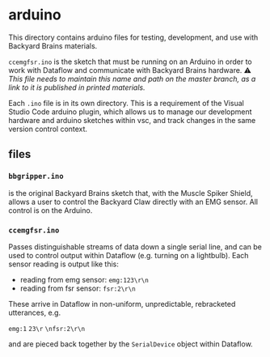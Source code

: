 # arduino

This directory contains arduino files for testing, development, and use with Backyard Brains materials.

`ccemgfsr.ino` is the sketch that must be running on an Arduino in order to work with Dataflow and   communicate with Backyard Brains hardware.  ⚠️ _This file needs to maintain this name and path on the master branch, as a link to it is published in printed materials._

Each `.ino` file is in its own directory.  This is a requirement of the Visual Studio Code arduino plugin, which allows us to manage our development hardware and arduino sketches within vsc, and track changes in the same version control context.

## files

### `bbgripper.ino`

is the original Backyard Brains sketch that, with the Muscle Spiker Shield, allows a user to control the Backyard Claw directly with an EMG sensor.  All control is on the Arduino.

### `ccemgfsr.ino`

Passes distinguishable streams of data down a single serial line, and can be used to control output within Dataflow (e.g. turning on a lightbulb).  Each sensor reading is output like this:

- reading from emg sensor: `emg:123\r\n`
- reading from fsr sensor: `fsr:2\r\n`

These arrive in Dataflow in non-uniform, unpredictable, rebracketed utterances, e.g.

`emg:1`
`23\r`
`\nfsr:2\r\n`

and are pieced back together by the `SerialDevice` object within Dataflow.